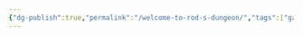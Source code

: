```yaml
---
{"dg-publish":true,"permalink":"/welcome-to-rod-s-dungeon/","tags":["gardenEntry"],"noteIcon":""}
---
```


